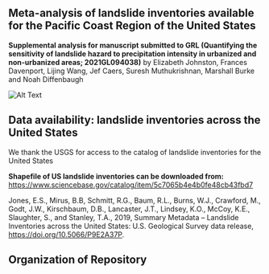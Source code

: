 ## Meta-analysis of landslide inventories available for the Pacific Coast Region of the United States

**Supplemental analysis for manuscript submitted to GRL (Quantifying the sensitivity of landslide hazard to precipitation intensity in urbanized and non-urbanized areas; 2021GL094038)** by Elizabeth Johnston, Frances Davenport, Lijing Wang, Jef Caers, Suresh Muthukrishnan, Marshall Burke and Noah Diffenbaugh 

![Alt Text](https://github.com/ec-johnston/landslide-inventories/blob/main/plots/inventories.png)

## Data availability: landslide inventories across the United States

We thank the USGS for access to the catalog of landslide inventories for the United States

**Shapefile of US landslide inventories can be downloaded from:** https://www.sciencebase.gov/catalog/item/5c7065b4e4b0fe48cb43fbd7

Jones, E.S., Mirus, B.B, Schmitt, R.G., Baum, R.L., Burns, W.J., Crawford, M., Godt, J.W., Kirschbaum, D.B., Lancaster, J.T., Lindsey, K.O., McCoy, K.E., Slaughter, S., and Stanley, T.A., 2019, Summary Metadata – Landslide Inventories across the United States: U.S. Geological Survey data release, https://doi.org/10.5066/P9E2A37P.



## Organization of Repository 
